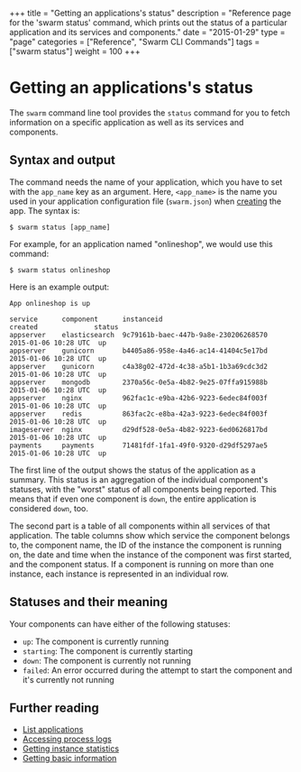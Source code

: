 +++
title = "Getting an applications's status"
description = "Reference page for the 'swarm status' command, which prints out the status of a particular application and its services and components."
date = "2015-01-29"
type = "page"
categories = ["Reference", "Swarm CLI Commands"]
tags = ["swarm status"]
weight = 100
+++

# Getting an applications's status

The `swarm` command line tool provides the `status` command for you to fetch information on a specific application as well as its services and components.

## Syntax and output

The command needs the name of your application, which you have to set with the `app_name` key as an argument. Here, `<app_name>` is the name you used in your application configuration file (`swarm.json`) when [creating](../create/) the app. The syntax is:

```nohighlight
$ swarm status [app_name]
```

For example, for an application named "onlineshop", we would use this command:

```nohighlight
$ swarm status onlineshop
```

Here is an example output:

```nohighlight
App onlineshop is up

service      component      instanceid                            created              status
appserver    elasticsearch  9c79161b-baec-447b-9a8e-230206268570  2015-01-06 10:28 UTC  up
appserver    gunicorn       b4405a86-958e-4a46-ac14-41404c5e17bd  2015-01-06 10:28 UTC  up
appserver    gunicorn       c4a38g02-472d-4c38-a5b1-1b3a69cdc3d2  2015-01-06 10:28 UTC  up
appserver    mongodb        2370a56c-0e5a-4b82-9e25-07ffa915988b  2015-01-06 10:28 UTC  up
appserver    nginx          962fac1c-e9ba-42b6-9223-6edec84f003f  2015-01-06 10:28 UTC  up
appserver    redis          863fac2c-e8ba-42a3-9223-6edec84f003f  2015-01-06 10:28 UTC  up
imageserver  nginx          d29df528-0e5a-4b82-9223-6ed0626817bd  2015-01-06 10:28 UTC  up
payments     payments       71481fdf-1fa1-49f0-9320-d29df5297ae5  2015-01-06 10:28 UTC  up
```

The first line of the output shows the status of the application as a summary. This status is an aggregation of the individual component's statuses, with the "worst" status of all components being reported. This means that if even one component is `down`, the entire application is considered `down`, too.

The second part is a table of all components within all services of that application. The table columns show which service the component belongs to, the component name, the ID of the instance the component is running on, the date and time when the instance of the component was first started, and the component status. If a component is running on more than one instance, each instance is represented in an individual row.

<!-- TODO: Create reference page on instance IDs and link from here. -->

## Statuses and their meaning

Your components can have either of the following statuses:

 * `up`: The component is currently running
 * `starting`: The component is currently starting
 * `down`: The component is currently not running
 * `failed`: An error occurred during the attempt to start the component and it's currently not running

## Further reading

* [List applications](../list/)
* [Accessing process logs](../logs/)
* [Getting instance statistics](../stats/)
* [Getting basic information](../info/)
